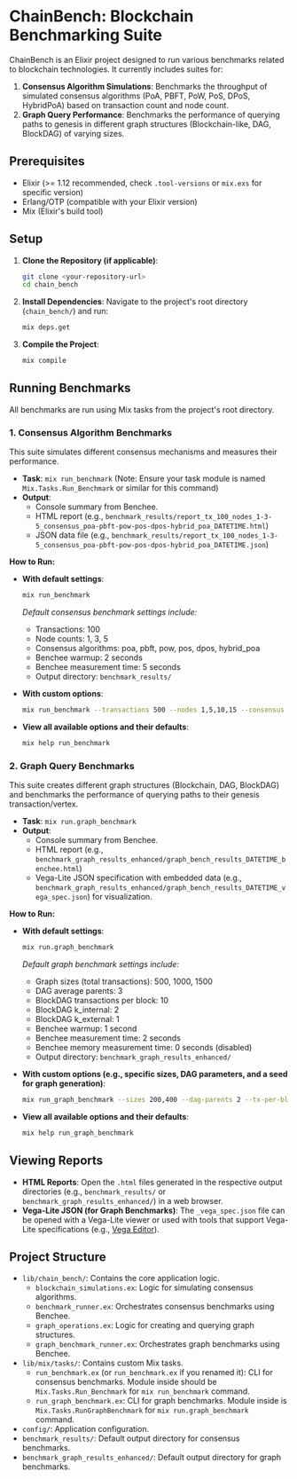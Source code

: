 # ChainBench: Blockchain Benchmarking Suite

ChainBench is an Elixir project designed to run various benchmarks related to blockchain technologies. It currently includes suites for:

1.  **Consensus Algorithm Simulations**: Benchmarks the throughput of simulated consensus algorithms (PoA, PBFT, PoW, PoS, DPoS, HybridPoA) based on transaction count and node count.
2.  **Graph Query Performance**: Benchmarks the performance of querying paths to genesis in different graph structures (Blockchain-like, DAG, BlockDAG) of varying sizes.

## Prerequisites

* Elixir (>= 1.12 recommended, check `.tool-versions` or `mix.exs` for specific version)
* Erlang/OTP (compatible with your Elixir version)
* Mix (Elixir's build tool)

## Setup

1.  **Clone the Repository (if applicable)**:
    ```bash
    git clone <your-repository-url>
    cd chain_bench
    ```

2.  **Install Dependencies**:
    Navigate to the project's root directory (`chain_bench/`) and run:
    ```bash
    mix deps.get
    ```

3.  **Compile the Project**:
    ```bash
    mix compile
    ```

## Running Benchmarks

All benchmarks are run using Mix tasks from the project's root directory.

### 1. Consensus Algorithm Benchmarks

This suite simulates different consensus mechanisms and measures their performance.

* **Task**: `mix run_benchmark` (Note: Ensure your task module is named `Mix.Tasks.Run_Benchmark` or similar for this command)
* **Output**:
    * Console summary from Benchee.
    * HTML report (e.g., `benchmark_results/report_tx_100_nodes_1-3-5_consensus_poa-pbft-pow-pos-dpos-hybrid_poa_DATETIME.html`)
    * JSON data file (e.g., `benchmark_results/report_tx_100_nodes_1-3-5_consensus_poa-pbft-pow-pos-dpos-hybrid_poa_DATETIME.json`)

**How to Run:**

* **With default settings**:
    ```bash
    mix run_benchmark
    ```
    *Default consensus benchmark settings include:*
    * Transactions: 100
    * Node counts: 1, 3, 5
    * Consensus algorithms: poa, pbft, pow, pos, dpos, hybrid_poa
    * Benchee warmup: 2 seconds
    * Benchee measurement time: 5 seconds
    * Output directory: `benchmark_results/`

* **With custom options**:
    ```bash
    mix run_benchmark --transactions 500 --nodes 1,5,10,15 --consensus pow,pos --warmup 1 --time 3 --output my_consensus_reports
    ```

* **View all available options and their defaults**:
    ```bash
    mix help run_benchmark
    ```

### 2. Graph Query Benchmarks

This suite creates different graph structures (Blockchain, DAG, BlockDAG) and benchmarks the performance of querying paths to their genesis transaction/vertex.

* **Task**: `mix run.graph_benchmark`
* **Output**:
    * Console summary from Benchee.
    * HTML report (e.g., `benchmark_graph_results_enhanced/graph_bench_results_DATETIME_benchee.html`)
    * Vega-Lite JSON specification with embedded data (e.g., `benchmark_graph_results_enhanced/graph_bench_results_DATETIME_vega_spec.json`) for visualization.

**How to Run:**

* **With default settings**:
    ```bash
    mix run.graph_benchmark
    ```
    *Default graph benchmark settings include:*
    * Graph sizes (total transactions): 500, 1000, 1500
    * DAG average parents: 3
    * BlockDAG transactions per block: 10
    * BlockDAG k_internal: 2
    * BlockDAG k_external: 1
    * Benchee warmup: 1 second
    * Benchee measurement time: 2 seconds
    * Benchee memory measurement time: 0 seconds (disabled)
    * Output directory: `benchmark_graph_results_enhanced/`

* **With custom options (e.g., specific sizes, DAG parameters, and a seed for graph generation)**:
    ```bash
    mix run_graph_benchmark --sizes 200,400 --dag-parents 2 --tx-per-block 5 --seed-graph 12345 --output-dir custom_graph_reports
    ```

* **View all available options and their defaults**:
    ```bash
    mix help run_graph_benchmark
    ```

## Viewing Reports

* **HTML Reports**: Open the `.html` files generated in the respective output directories (e.g., `benchmark_results/` or `benchmark_graph_results_enhanced/`) in a web browser.
* **Vega-Lite JSON (for Graph Benchmarks)**: The `_vega_spec.json` file can be opened with a Vega-Lite viewer or used with tools that support Vega-Lite specifications (e.g., [Vega Editor](https://vega.github.io/editor/)).

## Project Structure

* `lib/chain_bench/`: Contains the core application logic.
    * `blockchain_simulations.ex`: Logic for simulating consensus algorithms.
    * `benchmark_runner.ex`: Orchestrates consensus benchmarks using Benchee.
    * `graph_operations.ex`: Logic for creating and querying graph structures.
    * `graph_benchmark_runner.ex`: Orchestrates graph benchmarks using Benchee.
* `lib/mix/tasks/`: Contains custom Mix tasks.
    * `run_benchmark.ex` (or `run_benchmark.ex` if you renamed it): CLI for consensus benchmarks. Module inside should be `Mix.Tasks.Run_Benchmark` for `mix run_benchmark` command.
    * `run_graph_benchmark.ex`: CLI for graph benchmarks. Module inside is `Mix.Tasks.RunGraphBenchmark` for `mix run.graph_benchmark` command.
* `config/`: Application configuration.
* `benchmark_results/`: Default output directory for consensus benchmarks.
* `benchmark_graph_results_enhanced/`: Default output directory for graph benchmarks.

